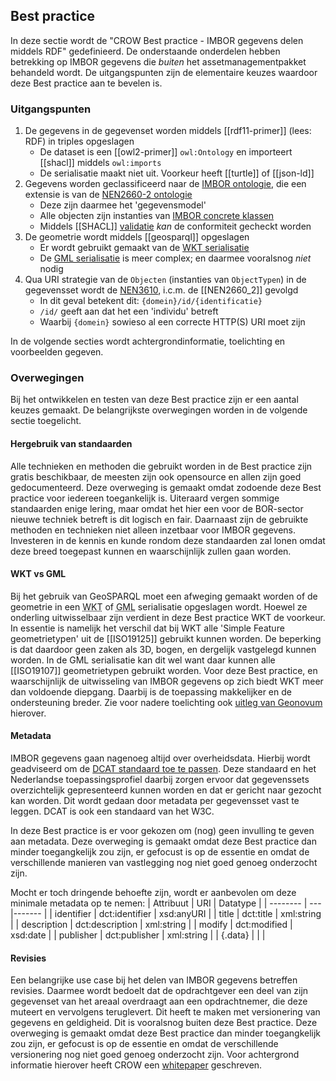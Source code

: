 ## Best practice

In deze sectie wordt de "CROW Best practice - IMBOR gegevens delen middels RDF" gedefinieerd. De onderstaande onderdelen hebben betrekking op IMBOR gegevens die _buiten_ het assetmanagementpakket behandeld wordt. De uitgangspunten zijn de elementaire keuzes waardoor deze Best practice aan te bevelen is.

### Uitgangspunten

1. De gegevens in de gegevenset worden middels [[rdf11-primer]] (lees: RDF) in triples opgeslagen
    * De dataset is een [[owl2-primer]] `owl:Ontology` en importeert [[shacl]] middels `owl:imports`
    * De serialisatie maakt niet uit. Voorkeur heeft [[turtle]] of [[json-ld]]
1. Gegevens worden geclassificeerd naar de [IMBOR ontologie][4], die een extensie is van de [NEN2660-2 ontologie][3]
    * Deze zijn daarmee het 'gegevensmodel'
    * Alle objecten zijn instanties van [IMBOR concrete klassen][5]
    * Middels [[SHACL]] [validatie][6] _kan_ de conformiteit gecheckt worden
1. De geometrie wordt middels [[geosparql]] opgeslagen
    * Er wordt gebruikt gemaakt van de [WKT serialisatie][7]
    * De [GML serialisatie][8] is meer complex; en daarmee vooralsnog _niet_ nodig
1. Qua URI strategie van de `Objecten` (instanties van `ObjectTypen`) in de gegevensset wordt de [NEN3610][1], i.c.m. de [[NEN2660_2]] gevolgd
    * In dit geval betekent dit: `{domein}/id/{identificatie}` 
    * `/id/` geeft aan dat het een 'individu' betreft
    * Waarbij `{domein}` sowieso al een correcte HTTP(S) URI moet zijn

In de volgende secties wordt achtergrondinformatie, toelichting en voorbeelden gegeven. 

### Overwegingen

Bij het ontwikkelen en testen van deze Best practice zijn er een aantal keuzes gemaakt. De belangrijkste overwegingen worden in de volgende sectie toegelicht.

#### Hergebruik van standaarden

Alle technieken en methoden die gebruikt worden in de Best practice zijn gratis beschikbaar, de meesten zijn ook opensource en allen zijn goed gedocumenteerd. Deze overweging is gemaakt omdat zodoende deze Best practice voor iedereen toegankelijk is. Uiteraard vergen sommige standaarden enige lering, maar omdat het hier een voor de BOR-sector nieuwe techniek betreft is dit logisch en fair. Daarnaast zijn de gebruikte methoden en technieken niet alleen inzetbaar voor IMBOR gegevens. Investeren in de kennis en kunde rondom deze standaarden zal lonen omdat deze breed toegepast kunnen en waarschijnlijk zullen gaan worden.

#### WKT vs GML

Bij het gebruik van GeoSPARQL moet een afweging gemaakt worden of de geometrie in een <abbr title="Well-known text">WKT</abbr> of <abbr title="Geography Markup Language">GML</abbr> serialisatie opgeslagen wordt. Hoewel ze onderling uitwisselbaar zijn verdient in deze Best practice WKT de voorkeur. In essentie is namelijk het verschil dat bij WKT alle 'Simple Feature geometrietypen' uit de [[ISO19125]] gebruikt kunnen worden. De beperking is dat daardoor geen zaken als 3D, bogen, en dergelijk vastgelegd kunnen worden. In de GML serialisatie kan dit wel want daar kunnen alle [[ISO19107]] geometrietypen gebruikt worden. Voor deze Best practice, en waarschijnlijk de uitwisseling van IMBOR gegevens op zich biedt WKT meer dan voldoende diepgang. Daarbij is de toepassing makkelijker en de ondersteuning breder. Zie voor nadere toelichting ook [uitleg van Geonovum][9] hierover. 

#### Metadata

IMBOR gegevens gaan nagenoeg altijd over overheidsdata. Hierbij wordt geadviseerd om de [DCAT standaard toe te passen][12]. Deze standaard en het Nederlandse toepassingsprofiel daarbij zorgen ervoor dat gegevenssets overzichtelijk gepresenteerd kunnen worden en dat er gericht naar gezocht kan worden. Dit wordt gedaan door metadata per gegevensset vast te leggen. DCAT is ook een standaard van het W3C. 

In deze Best practice is er voor gekozen om (nog) geen invulling te geven aan metadata. Deze overweging is gemaakt omdat deze Best practice dan minder toegangkelijk zou zijn, er gefocust is op de essentie en omdat de verschillende manieren van vastlegging nog niet goed genoeg onderzocht zijn. 

Mocht er toch dringende behoefte zijn, wordt er aanbevolen om deze minimale metadata op te nemen:
| Attribuut | URI | Datatype | 
| -------- | --- |------- | 
| identifier | dct:identifier | xsd:anyURI | 
| title | dct:title | xml:string |
| description | dct:description | xml:string | 
| modify | dct:modified | xsd:date | 
| publisher | dct:publisher | xml:string |
| {.data} | | |

#### Revisies

Een belangrijke use case bij het delen van IMBOR gegevens betreffen revisies. Daarmee wordt bedoelt dat de opdrachtgever een deel van zijn gegevenset van het areaal overdraagt aan een opdrachtnemer, die deze muteert en vervolgens teruglevert. Dit heeft te maken met versionering van gegevens en geldigheid. Dit is vooralsnog buiten deze Best practice. Deze overweging is gemaakt omdat deze Best practice dan minder toegangkelijk zou zijn, er gefocust is op de essentie en omdat de verschillende versionering nog niet goed genoeg onderzocht zijn. Voor achtergrond informatie hierover heeft CROW een [whitepaper][13] geschreven. 

[1]: https://geonovum.github.io/NEN3610-Linkeddata/#nen3610id
[2]: https://www.nen.nl/nen-2660-2-2022-nl-291667
[3]: https://w3id.org/nen2660/def/
[4]: https://docs.crow.nl/onto-verkenner/imbor/
[5]: https://docs.crow.nl/imbor/techdoc/#objecttypen
[6]: https://w3c.github.io/data-shapes/shacl/#validation-definition
[7]: https://opengeospatial.github.io/ogc-geosparql/geosparql11/spec.html#_well_known_text
[8]: https://opengeospatial.github.io/ogc-geosparql/geosparql11/spec.html#_geography_markup_language
[9]: https://docs.geostandaarden.nl/g4w/geox/#geometrie-encodings
[10]: https://www.ogc.org/standards/sfa
[11]: https://www.iso.org/standard/66175.html
[12]: https://data.overheid.nl/ondersteuning/open-data/dcat
[13]: https://docs.crow.nl/wp/ldversiebeheer/
